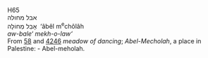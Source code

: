 <body>
  <p>H65<br>  אבל מחולה  <br> אָבֵל מְחוֹלָה  ‎  ‘âbêl m<sup>e</sup>chôlâh  <br><i>aw-bale‘</i> <i>mekh-o-law‘ </i><br>From <a href="h0058.htm">58</a> and <a href="h4246.htm">4246</a>  <i>meadow</i> <i>of</i> <i>dancing</i>; <i>Abel-Mecholah</i>, a place in Palestine: - Abel-meholah.<br></p>
 </body>